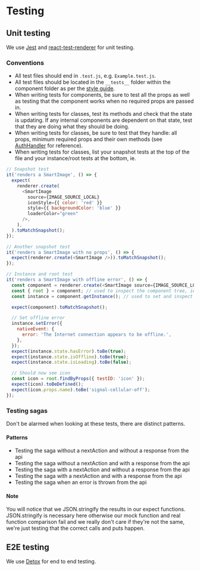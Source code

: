 # Testing

## Unit testing

We use [Jest](https://facebook.github.io/jest/) and [react-test-renderer](https://reactjs.org/docs/test-renderer.html) for unit testing.

### Conventions

- All test files should end in `.test.js`, e.g. `Example.test.js`.
- All test files should be located in the `__tests__` folder within the component folder as per the [style guide](./STYLE_GUIDE.md#directory*structure).
- When writing tests for components, be sure to test all the props as well as testing that the component works when no required props are passed in.
- When writing tests for classes, test its methods and check that the state is updating. If any internal components are dependent on that state, test that they are doing what they should be doing.
- When writing tests for classes, be sure to test that they handle: all props, minimum required props and their own methods (see [AuthHandler](../handlers/AuthHandler/AuthHandler.test.js) for reference).
- When writing tests for classes, list your snapshot tests at the top of the file and your instance/root tests at the bottom, ie.

```js
// Snapshot test
it('renders a SmartImage', () => {
  expect(
    renderer.create(
      <SmartImage
        source={IMAGE_SOURCE_LOCAL}
        iconStyle={{ color: 'red' }}
        style={{ backgroundColor: 'blue' }}
        loaderColor="green"
      />,
    ),
  ).toMatchSnapshot();
});

// Another snapshot test
it('renders a SmartImage with no props', () => {
  expect(renderer.create(<SmartImage />)).toMatchSnapshot();
});

// Instance and root test
it('renders a SmartImage with offline error', () => {
  const component = renderer.create(<SmartImage source={IMAGE_SOURCE_LOCAL} />);
  const { root } = component; // used to inspect the component tree, ie. finding components by testID
  const instance = component.getInstance(); // used to set and inspect props/state

  expect(component).toMatchSnapshot();

  // Set offline error
  instance.setError({
    nativeEvent: {
      error: 'The Internet connection appears to be offline.',
    },
  });
  expect(instance.state.hasError).toBe(true);
  expect(instance.state.isOffline).toBe(true);
  expect(instance.state.isLoading).toBe(false);

  // Should now see icon
  const icon = root.findByProps({ testID: 'icon' });
  expect(icon).toBeDefined();
  expect(icon.props.name).toBe('signal-cellular-off');
});
```

### Testing sagas

Don't be alarmed when looking at these tests, there are distinct patterns.

#### Patterns

- Testing the saga without a nextAction and without a response from the api
- Testing the saga without a nextAction and with a response from the api
- Testing the saga with a nextAction and without a response from the api
- Testing the saga with a nextAction and with a response from the api
- Testing the saga when an error is thrown from the api

#### Note

You will notice that we JSON.stringify the results in our expect functions. JSON.stringify is necessary here otherwise our mock function and real function comparison fail and we really don't care if they're not the same, we're just testing that the correct calls and puts happen.

## E2E testing

We use [Detox](https://github.com/wix/detox/) for end to end testing.

